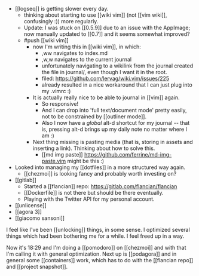 - [[logseq]] is getting slower every day.
	- thinking about starting to use [[wiki vim]] (not [[vim wiki]], confusingly :)) more regularly.
	- Update: I was stuck on [[0.5.9]] due to an issue with the AppImage; now manually updated to [[0.7]] and it seems somewhat improved?
	- #push [[wiki vim]]
		- now I'm writing this in [[wiki vim]], in which:
			- ,ww navigates to index.md
			- ,w,w navigates to the current journal
			- unfortunately navigating to a wikilink from the journal created the file in journal/, even though I want it in the root.
			- filed: https://github.com/lervag/wiki.vim/issues/225
			- already resulted in a nice workaround that I can just plug into my .vimrc :)
		- It is actually really nice to be able to journal in [[vim]] again.
			- So responsive!
			- And I can drop into 'full text/document mode' pretty easily, not to be constrained by [[outliner mode]].
			- Also I now have a *global* alt-d shortcut for my journal -- that is, pressing alt-d brings up my daily note no matter where I am :)
		- Next thing missing is pasting media (that is, storing in assets and inserting a link). Thinking about how to solve this.
			- [[md img paste]] https://github.com/ferrine/md-img-paste.vim might be this :)
- Looked into managing my [[dotfiles]] in a more structured way again.
	- [[chezmoi]] is looking fancy and probably worth investing on?
- [[gitlab]]
  - Started a [[flancian]] repo: https://gitlab.com/flancian/flancian
  - [[Dockerfile]] is not there but should be there eventually.
  - Playing with the Twitter API for my personal account.
- [[unlicense]]
- [[agora 3]]
- [[giacomo sansoni]]

I feel like I've been [[unlocking]] things, in some sense. I optimized several things which had been bothering me for a while. I feel freed up in a way.

Now it's 18:29 and I'm doing a [[pomodoro]] on [[chezmoi]] and with that I'm calling it with general optimization. Next up is [[podagora]] and in general some [[containers]] work, which has to do with the [[flancian repo]] and [[project snapshot]].
